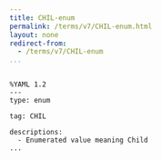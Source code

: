 ```yaml
---
title: CHIL-enum
permalink: /terms/v7/CHIL-enum.html
layout: none
redirect-from:
  - /terms/v7/CHIL-enum
...
```


```

%YAML 1.2
---
type: enum

tag: CHIL

descriptions:
  - Enumerated value meaning Child
...

```